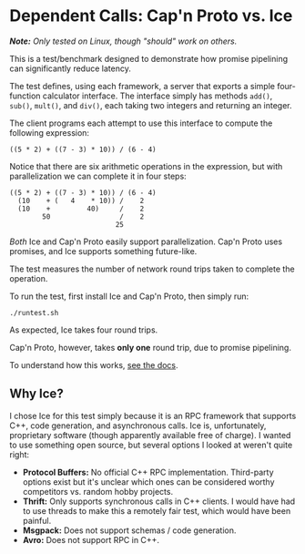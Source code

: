 # Dependent Calls:  Cap'n Proto vs. Ice

_**Note:**  Only tested on Linux, though "should" work on others._

This is a test/benchmark designed to demonstrate how promise pipelining can
significantly reduce latency.

The test defines, using each framework, a server that exports a simple
four-function calculator interface.  The interface simply has methods
`add()`, `sub()`, `mult()`, and `div()`, each taking two integers and
returning an integer.

The client programs each attempt to use this interface to compute the
following expression:

    ((5 * 2) + ((7 - 3) * 10)) / (6 - 4)

Notice that there are six arithmetic operations in the expression, but
with parallelization we can complete it in four steps:

    ((5 * 2) + ((7 - 3) * 10)) / (6 - 4)
      (10    + (   4    * 10)) /    2
      (10    +         40)     /    2
            50                 /    2
                              25

*Both* Ice and Cap'n Proto easily support parallelization.  Cap'n Proto
uses promises, and Ice supports something future-like.

The test measures the number of network round trips taken to complete the
operation.

To run the test, first install Ice and Cap'n Proto, then simply run:

    ./runtest.sh

As expected, Ice takes four round trips.

Cap'n Proto, however, takes **only one** round trip, due to promise
pipelining.

To understand how this works, [see the docs](http://kentonv.github.io/capnproto/rpc.html).

## Why Ice?

I chose Ice for this test simply because it is an RPC framework that
supports C++, code generation, and asynchronous calls.  Ice is,
unfortunately, proprietary software (though apparently available free
of charge).  I wanted to use something open source, but several options
I looked at weren't quite right:

* **Protocol Buffers:**  No official C++ RPC implementation.  Third-party
  options exist but it's unclear which ones can be considered worthy
  competitors vs. random hobby projects.
* **Thrift:**  Only supports synchronous calls in C++ clients.  I would
  have had to use threads to make this a remotely fair test, which would
  have been painful.
* **Msgpack:**  Does not support schemas / code generation.
* **Avro:**  Does not support RPC in C++.
